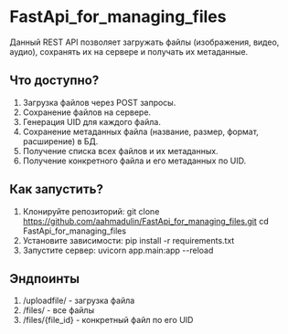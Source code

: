 ﻿# FastApi_for_managing_files

Данный REST API позволяет загружать файлы (изображения, видео, аудио), сохранять их на сервере и получать их метаданные.

## Что доступно?
1) Загрузка файлов через POST запросы.
2) Сохранение файлов на сервере.
3) Генерация UID для каждого файла.
4) Сохранение метаданных файла (название, размер, формат, расширение) в БД.
5) Получение списка всех файлов и их метаданных.
6) Получение конкретного файла и его метаданных по UID.

## Как запустить?
1) Клонируйте репозиторий: git clone https://github.com/aahmadulin/FastApi_for_managing_files.git
cd FastApi_for_managing_files
2) Установите зависимости: pip install -r requirements.txt
3) Запустите сервер: uvicorn app.main:app --reload

## Эндпоинты
1) /uploadfile/ - загрузка файла
2) /files/ - все файлы
3) /files/{file_id} - конкретный файл по его UID

